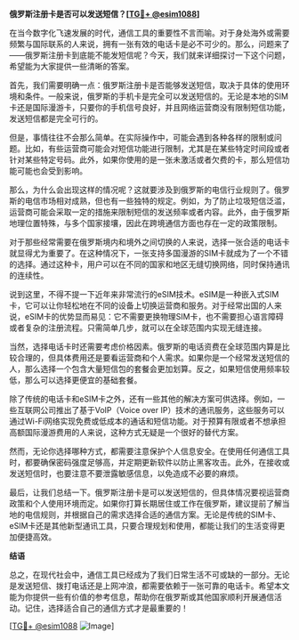 **俄罗斯注册卡是否可以发送短信？[[TG💪+ @esim1088](https://t.me/s/esim1088)]**

在当今数字化飞速发展的时代，通信工具的重要性不言而喻。对于身处海外或需要频繁与国际联系的人来说，拥有一张有效的电话卡是必不可少的。那么，问题来了——俄罗斯注册卡到底能不能发短信呢？今天，我们就来详细探讨一下这个问题，希望能为大家提供一些清晰的答案。

首先，我们需要明确一点：俄罗斯注册卡是否能够发送短信，取决于具体的使用环境和条件。一般来说，俄罗斯的手机卡是完全可以发送短信的。无论是本地的SIM卡还是国际漫游卡，只要你的手机信号良好，并且网络运营商没有限制短信功能，发送短信都是完全可行的。

但是，事情往往不会那么简单。在实际操作中，可能会遇到各种各样的限制或问题。比如，有些运营商可能会对短信功能进行限制，尤其是在某些特定时间段或者针对某些特定号码。此外，如果你使用的是一张未激活或者欠费的卡，那么短信功能可能也会受到影响。

那么，为什么会出现这样的情况呢？这就要涉及到俄罗斯的电信行业规则了。俄罗斯的电信市场相对成熟，但也有一些独特的规定。例如，为了防止垃圾短信泛滥，运营商可能会采取一定的措施来限制短信的发送频率或者内容。此外，由于俄罗斯地理位置特殊，与多个国家接壤，因此在跨境通信方面也存在一定的政策限制。

对于那些经常需要在俄罗斯境内和境外之间切换的人来说，选择一张合适的电话卡就显得尤为重要了。在这种情况下，一张支持多国漫游的SIM卡就成为了一个不错的选择。通过这种卡，用户可以在不同的国家和地区无缝切换网络，同时保持通讯的连续性。

说到这里，不得不提一下近年来非常流行的eSIM技术。eSIM是一种嵌入式SIM卡，它可以让你轻松地在不同的设备上切换运营商和服务。对于经常出国的人来说，eSIM卡的优势显而易见：它不需要更换物理SIM卡，也不需要担心语言障碍或者复杂的注册流程。只需简单几步，就可以在全球范围内实现无缝连接。

当然，选择电话卡时还需要考虑价格因素。俄罗斯的电话资费在全球范围内算是比较合理的，但具体费用还是要看运营商和个人需求。如果你是一个经常发送短信的人，那么选择一个包含大量短信包的套餐会更加划算。反之，如果短信使用频率较低，那么可以选择更便宜的基础套餐。

除了传统的电话卡和eSIM卡之外，还有一些其他的解决方案可供选择。例如，一些互联网公司推出了基于VoIP（Voice over IP）技术的通讯服务，这些服务可以通过Wi-Fi网络实现免费或低成本的通话和短信功能。对于预算有限或者不想承担高额国际漫游费用的人来说，这种方式无疑是一个很好的替代方案。

然而，无论你选择哪种方式，都需要注意保护个人信息安全。在使用任何通信工具时，都要确保密码强度足够高，并定期更新软件以防止黑客攻击。此外，在接收或发送短信时，也要注意不要泄露敏感信息，以免造成不必要的麻烦。

最后，让我们总结一下。俄罗斯注册卡是可以发送短信的，但具体情况要视运营商政策和个人使用环境而定。如果你打算长期居住或工作在俄罗斯，建议提前了解当地的电信规则，并根据自己的需求选择合适的通信方案。无论是传统的SIM卡、eSIM卡还是其他新型通讯工具，只要合理规划和使用，都能让我们的生活变得更加便捷高效。

**结语**

总之，在现代社会中，通信工具已经成为了我们日常生活不可或缺的一部分。无论是发送短信、拨打电话还是上网冲浪，都需要依赖于一张可靠的电话卡。希望本文能为你提供一些有价值的参考信息，帮助你在俄罗斯或其他国家顺利开展通信活动。记住，选择适合自己的通信方式才是最重要的！

[[TG💪+ @esim1088](https://t.me/s/esim1088) ![Image](https://i.postimg.cc/4NQfJmqS/Snipaste-2025-05-13-00-14-12.png)]